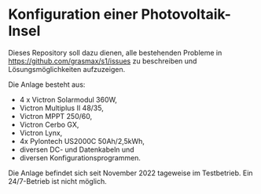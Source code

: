 # Konfiguration einer Photovoltaik-Insel
Dieses Repository soll dazu dienen, alle bestehenden Probleme in https://github.com/grasmax/s1/issues zu beschreiben und Lösungsmöglichkeiten aufzuzeigen.

Die Anlage besteht aus:
- 4 x Victron Solarmodul 360W,
- Victron Multiplus II 48/35,
- Victron MPPT 250/60,
- Victron Cerbo GX,
- Victron Lynx,
- 4x Pylontech US2000C 50Ah/2,5kWh,
- diversen DC- und Datenkabeln und
- diversen Konfigurationsprogrammen.

Die Anlage befindet sich seit November 2022 tageweise im Testbetrieb.
Ein 24/7-Betrieb ist nicht möglich.

